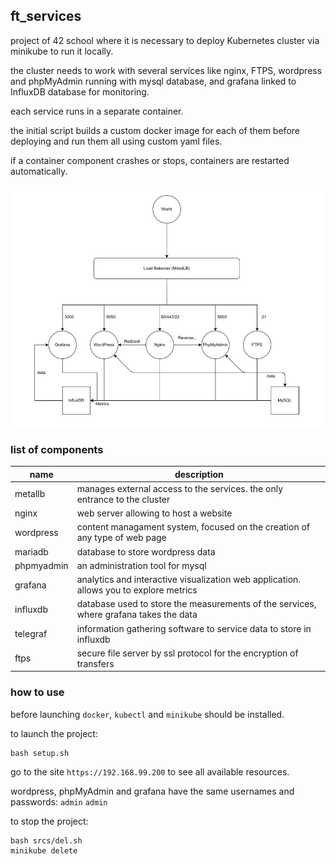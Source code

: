 ## ft_services

project of 42 school where it is necessary to deploy
Kubernetes cluster via minikube to run it locally.

the cluster needs to work with several services like nginx, FTPS, wordpress and phpMyAdmin running with mysql database, and grafana linked to InfluxDB database for monitoring.

each service runs in a separate container.

the initial script builds a custom docker image for each of them before deploying and run them all using custom yaml files.

if a container component crashes or stops, containers are restarted automatically.

![](services.png)

### list of components
| name | description |
| ------------ | ------------ |
| metallb | manages external access to the services. the only entrance to the cluster |
| nginx | web server allowing to host a website |
| wordpress | content managament system, focused on the creation of any type of web page |
| mariadb | database to store wordpress data |
| phpmyadmin | an administration tool for mysql |
| grafana | analytics and interactive visualization web application. allows you to explore metrics |
| influxdb | database used to store the measurements of the services, where grafana takes the data |
| telegraf | information gathering software to service data to store in influxdb |
| ftps | secure file server by ssl protocol for the encryption of transfers |

### how to use
before launching `docker`, `kubectl` and `minikube` should be installed.

to launch the project:
```
bash setup.sh
```
go to the site `https://192.168.99.200` to see all available resources.

wordpress, phpMyAdmin and grafana have the same usernames and passwords: `admin` `admin`

to stop the project:
```
bash srcs/del.sh
minikube delete
```
